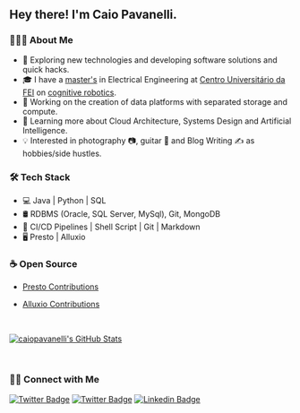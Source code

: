## Hey there! I'm Caio Pavanelli.

### 👨🏻‍💻 About Me

- 🤔 Exploring new technologies and developing software solutions and quick hacks.
- 🎓 I have a [master's](https://repositorio.fei.edu.br/bitstream/FEI/279/1/fulltext.pdf) in Electrical Engineering at [Centro Universitário da FEI](https://portal.fei.edu.br) on [cognitive robotics](https://en.wikipedia.org/wiki/Cognitive_robotics).
- 💼 Working on the creation of data platforms with separated storage and compute.
- 🌱 Learning more about Cloud Architecture, Systems Design and Artificial Intelligence.
- :bulb: Interested in photography :camera:, guitar :guitar: and Blog Writing ✍️ as hobbies/side hustles.

### 🛠 Tech Stack

- 💻 Java | Python | SQL
- 🛢 RDBMS (Oracle, SQL Server, MySql), Git, MongoDB
- 🔧 CI/CD Pipelines | Shell Script | Git | Markdown
- 🖥 Presto | Alluxio

### :coffee: Open Source

- [Presto Contributions](https://github.com/prestosql/presto-python-client/pulls?q=is%3Apr+author%3Acaiopavanelli+)

- [Alluxio Contributions](https://github.com/Alluxio/alluxio/pulls?q=is%3Apr+author%3Acaiopavanelli+)

<br/>

[![caiopavanelli's GitHub Stats](https://github-readme-stats.vercel.app/api?username=caiopavanelli&show_icons=true&count_private=true&theme=onedark)](https://github.com/caiopavanelli)

<br/>

<h3> 🤝🏻 Connect with Me </h3>

[![Twitter Badge](https://img.shields.io/badge/-Caio_Pavanelli-blue?style=flat-square&logo=google-chrome&logoColor=white&link=https://caiopavanelli.netlify.app/)](https://caiopavanelli.netlify.app/) [![Twitter Badge](https://img.shields.io/badge/-Caio_Pavanelli-blue?style=flat-square&logo=Twitter&logoColor=white&link=https://www.twitter.com/caiopava//)](https://twitter.com/caiopava/) [![Linkedin Badge](https://img.shields.io/badge/-Caio_Pavanelli-blue?style=flat-square&logo=Linkedin&logoColor=white&link=https://www.linkedin.com/in/caio-pavanelli//)](https://www.linkedin.com/in/caio-pavanelli/)
